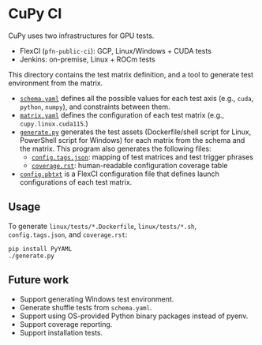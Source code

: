 # CuPy CI

CuPy uses two infrastructures for GPU tests.

* FlexCI (`pfn-public-ci`): GCP, Linux/Windows + CUDA tests
* Jenkins: on-premise, Linux + ROCm tests

This directory contains the test matrix definition, and a tool to generate test environment from the matrix.

* [`schema.yaml`](schema.yaml) defines all the possible values for each test axis (e.g., `cuda`, `python`, `numpy`), and constraints between them.
* [`matrix.yaml`](matrix.yaml) defines the configuration of each test matrix (e.g., `cupy.linux.cuda115`.)
* [`generate.py`](generate.py) generates the test assets (Dockerfile/shell script for Linux, PowerShell script for Windows) for each matrix from the schema and the matrix.
  This program also generates the following files:
    * [`config.tags.json`](config.tags.json): mapping of test matrices and test trigger phrases
    * [`coverage.rst`](coverage.rst): human-readable configuration coverage table
* [`config.pbtxt`](config.pbtxt) is a FlexCI configuration file that defines launch configurations of each test matrix.

## Usage

To generate `linux/tests/*.Dockerfile`, `linux/tests/*.sh`, `config.tags.json`, and `coverage.rst`:

```
pip install PyYAML
./generate.py
```

## Future work

* Support generating Windows test environment.
* Generate shuffle tests from `schema.yaml`.
* Support using OS-provided Python binary packages instead of pyenv.
* Support coverage reporting.
* Support installation tests.
